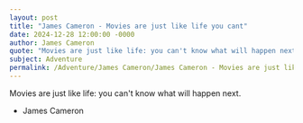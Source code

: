 ```yaml
---
layout: post
title: "James Cameron - Movies are just like life you cant"
date: 2024-12-28 12:00:00 -0000
author: James Cameron
quote: "Movies are just like life: you can't know what will happen next."
subject: Adventure
permalink: /Adventure/James Cameron/James Cameron - Movies are just like life you cant
---
```


Movies are just like life: you can't know what will happen next.

- James Cameron
